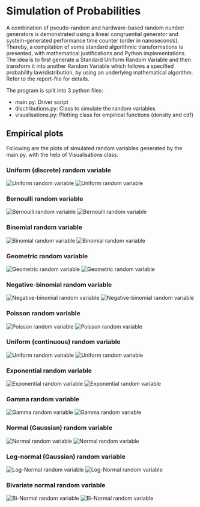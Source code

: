 # Simulation of Probabilities

A combination of pseudo-random and hardware-based random number generators is demonstrated using a linear congruential generator and system-generated performance time counter (order in nanoseconds). Thereby, a compilation of some standard algorithmic transformations is presented, with mathematical justifications and Python implementations. The idea is to first generate a Standard Uniform Random Variable and then transform it into another Random Variable which follows a specified probability law/distribution, by using an underlying mathematical algorithm. Refer to the report-file for details.

The program is split into 3 python files:
- main.py: Driver script
- disctributions.py: Class to simulate the random variables
- visualisations.py: Plotting class for empirical functions (density and cdf)

## Empirical plots
Following are the plots of simulated random variables generated by the main.py, with the help of Visualisations class.
### Uniform (discrete) random variable
![Uniform random variable](/plots/11.png) ![Uniform random variable](/plots/12.png)
### Bernoulli random variable
![Bernoulli random variable](/plots/21.png) ![Bernoulli random variable](/plots/22.png)
### Binomial random variable
![Binomial random variable](/plots/31.png) ![Binomial random variable](/plots/33.png)
### Geometric random variable
![Geometric random variable](/plots/41.png) ![Geometric random variable](/plots/42.png)
### Negative-binomial random variable
![Negative-binomial random variable](/plots/51.png) ![Negative-binomial random variable](/plots/52.png)
### Poisson random variable
![Poisson random variable](/plots/61.png) ![Poisson random variable](/plots/62.png)
### Uniform (continuous) random variable
![Uniform random variable](/plots/71.png) ![Uniform random variable](/plots/72.png)
### Exponential random variable
![Exponential random variable](/plots/81.png) ![Exponential random variable](/plots/82.png)
### Gamma random variable
![Gamma random variable](/plots/91.png) ![Gamma random variable](/plots/92.png)
### Normal (Gaussian) random variable
![Normal random variable](/plots/a1.png) ![Normal random variable](/plots/a2.png)
### Log-normal (Gaussian) random variable
![Log-Normal random variable](/plots/b1.png) ![Log-Normal random variable](/plots/b2.png)
### Bivariate normal random variable
![Bi-Normal random variable](/plots/c1.png) ![Bi-Normal random variable](/plots/c2.png)
